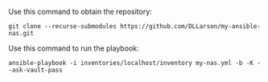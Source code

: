 Use this command to obtain the repository:
```
git clone --recurse-submodules https://github.com/DLLarson/my-ansible-nas.git
```

Use this command to run the playbook:
```
ansible-playbook -i inventories/localhost/inventory my-nas.yml -b -K --ask-vault-pass
```
